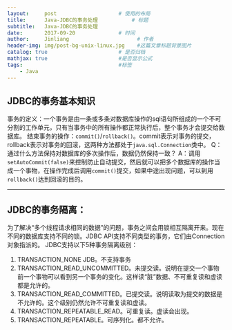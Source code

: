 ```yaml
---
layout:     post                    # 使用的布局
title:      Java-JDBC的事务处理           # 标题 
subtitle:   Java-JDBC的事务处理 
date:       2017-09-20              # 时间
author:     Jinliang                      # 作者
header-img: img/post-bg-unix-linux.jpg    #这篇文章标题背景图片
catalog: true                       # 是否归档
mathjax: true                       #是否显示公式
tags:                               #标签
    - Java
---
```


JDBC的事务基本知识
-----------

事务的定义：一个事务是由一条或多条对数据库操作的sql语句所组成的一个不可分割的工作单元，只有当事务中的所有操作都正常执行后，整个事务才会提交给数据库。
结束事务的操作：`commit()`/`rollback()`。commit表示对事务的提交，rollback表示对事务的回滚，这两种方法都处于`java.sql.Connection`类中。
Q：通过什么方法保持对数据库的多次操作后，数据仍然保持一致？
A：调用`setAutoCommit(false)`来控制防止自动提交，然后就可以把多个数据库的操作当成一个事物，在操作完成后调用`commit()`提交，如果中途出现问题，可以到用`rollback()`达到回滚的目的。

----------


JDBC的事务隔离：
----------

为了解决“多个线程请求相同的数据”的问题，事务之间会用锁相互隔离开来。现在不同的数据库支持不同的锁。JDBC API支持不同类型的事务，它们由Connection对象指派的。
JDBC支持以下5种事务隔离级别：


 1. TRANSACTION_NONE JDB。不支持事务
 2. TRANSACTION_READ_UNCOMMITTED。未提交读。说明在提交一个事物前一个事物可以看到另一个事务的变化。这样读“脏”数据、不可重复读和虚读都是允许的。
 3. TRANSACTION_READ_COMMITTED。已提交读。说明读取为提交的数据是不允许的。这个级别仍然允许不可重复读和虚读。
 4. TRANSACTION_REPEATABLE_READ。可重复读。虚读会出现。
 5. TRANSACTION_REPEATABLE。可序列化。都不允许。